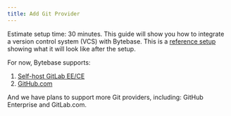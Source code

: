 ```yaml
---
title: Add Git Provider
---
```


Estimate setup time: 30 minutes.
This guide will show you how to integrate a version control system (VCS) with Bytebase. This is a [reference setup](https://demo.bytebase.com/setting/version-control/bytebasegitlabcom-17001) showing what it will look like after the setup.

For now, Bytebase supports:

1. [Self-host GitLab EE/CE](/docs/vcs-integration/self-host-gitlab)
2. [GitHub.com](/docs/vcs-integration/github-com)

And we have plans to support more Git providers, including: GitHub Enterprise and GitLab.com.